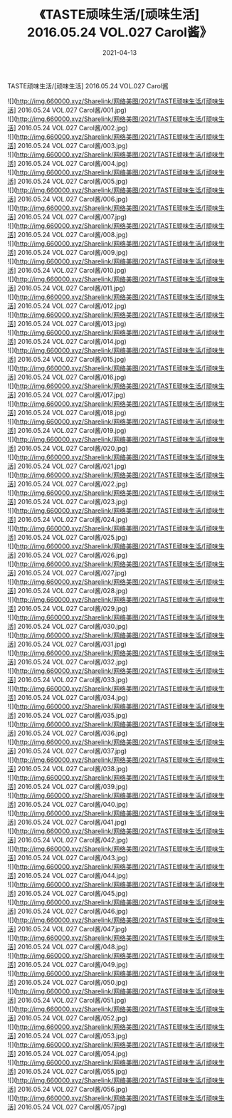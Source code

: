﻿---
layout: post
title:  《TASTE顽味生活/[顽味生活] 2016.05.24 VOL.027 Carol酱》
date:   2021-04-13
img: http://img.660000.xyz/Sharelink/网络美图/2021/TASTE顽味生活/[顽味生活] 2016.05.24 VOL.027 Carol酱/000.jpg
categories: [美女, 清纯, 唯美]
---

TASTE顽味生活/[顽味生活] 2016.05.24 VOL.027 Carol酱

 ![](http://img.660000.xyz/Sharelink/网络美图/2021/TASTE顽味生活/[顽味生活] 2016.05.24 VOL.027 Carol酱/001.jpg) <br>![](http://img.660000.xyz/Sharelink/网络美图/2021/TASTE顽味生活/[顽味生活] 2016.05.24 VOL.027 Carol酱/002.jpg) <br>![](http://img.660000.xyz/Sharelink/网络美图/2021/TASTE顽味生活/[顽味生活] 2016.05.24 VOL.027 Carol酱/003.jpg) <br>![](http://img.660000.xyz/Sharelink/网络美图/2021/TASTE顽味生活/[顽味生活] 2016.05.24 VOL.027 Carol酱/004.jpg) <br>![](http://img.660000.xyz/Sharelink/网络美图/2021/TASTE顽味生活/[顽味生活] 2016.05.24 VOL.027 Carol酱/005.jpg) <br>![](http://img.660000.xyz/Sharelink/网络美图/2021/TASTE顽味生活/[顽味生活] 2016.05.24 VOL.027 Carol酱/006.jpg) <br>![](http://img.660000.xyz/Sharelink/网络美图/2021/TASTE顽味生活/[顽味生活] 2016.05.24 VOL.027 Carol酱/007.jpg) <br>![](http://img.660000.xyz/Sharelink/网络美图/2021/TASTE顽味生活/[顽味生活] 2016.05.24 VOL.027 Carol酱/008.jpg) <br>![](http://img.660000.xyz/Sharelink/网络美图/2021/TASTE顽味生活/[顽味生活] 2016.05.24 VOL.027 Carol酱/009.jpg) <br>![](http://img.660000.xyz/Sharelink/网络美图/2021/TASTE顽味生活/[顽味生活] 2016.05.24 VOL.027 Carol酱/010.jpg) <br>![](http://img.660000.xyz/Sharelink/网络美图/2021/TASTE顽味生活/[顽味生活] 2016.05.24 VOL.027 Carol酱/011.jpg) <br>![](http://img.660000.xyz/Sharelink/网络美图/2021/TASTE顽味生活/[顽味生活] 2016.05.24 VOL.027 Carol酱/012.jpg) <br>![](http://img.660000.xyz/Sharelink/网络美图/2021/TASTE顽味生活/[顽味生活] 2016.05.24 VOL.027 Carol酱/013.jpg) <br>![](http://img.660000.xyz/Sharelink/网络美图/2021/TASTE顽味生活/[顽味生活] 2016.05.24 VOL.027 Carol酱/014.jpg) <br>![](http://img.660000.xyz/Sharelink/网络美图/2021/TASTE顽味生活/[顽味生活] 2016.05.24 VOL.027 Carol酱/015.jpg) <br>![](http://img.660000.xyz/Sharelink/网络美图/2021/TASTE顽味生活/[顽味生活] 2016.05.24 VOL.027 Carol酱/016.jpg) <br>![](http://img.660000.xyz/Sharelink/网络美图/2021/TASTE顽味生活/[顽味生活] 2016.05.24 VOL.027 Carol酱/017.jpg) <br>![](http://img.660000.xyz/Sharelink/网络美图/2021/TASTE顽味生活/[顽味生活] 2016.05.24 VOL.027 Carol酱/018.jpg) <br>![](http://img.660000.xyz/Sharelink/网络美图/2021/TASTE顽味生活/[顽味生活] 2016.05.24 VOL.027 Carol酱/019.jpg) <br>![](http://img.660000.xyz/Sharelink/网络美图/2021/TASTE顽味生活/[顽味生活] 2016.05.24 VOL.027 Carol酱/020.jpg) <br>![](http://img.660000.xyz/Sharelink/网络美图/2021/TASTE顽味生活/[顽味生活] 2016.05.24 VOL.027 Carol酱/021.jpg) <br>![](http://img.660000.xyz/Sharelink/网络美图/2021/TASTE顽味生活/[顽味生活] 2016.05.24 VOL.027 Carol酱/022.jpg) <br>![](http://img.660000.xyz/Sharelink/网络美图/2021/TASTE顽味生活/[顽味生活] 2016.05.24 VOL.027 Carol酱/023.jpg) <br>![](http://img.660000.xyz/Sharelink/网络美图/2021/TASTE顽味生活/[顽味生活] 2016.05.24 VOL.027 Carol酱/024.jpg) <br>![](http://img.660000.xyz/Sharelink/网络美图/2021/TASTE顽味生活/[顽味生活] 2016.05.24 VOL.027 Carol酱/025.jpg) <br>![](http://img.660000.xyz/Sharelink/网络美图/2021/TASTE顽味生活/[顽味生活] 2016.05.24 VOL.027 Carol酱/026.jpg) <br>![](http://img.660000.xyz/Sharelink/网络美图/2021/TASTE顽味生活/[顽味生活] 2016.05.24 VOL.027 Carol酱/027.jpg) <br>![](http://img.660000.xyz/Sharelink/网络美图/2021/TASTE顽味生活/[顽味生活] 2016.05.24 VOL.027 Carol酱/028.jpg) <br>![](http://img.660000.xyz/Sharelink/网络美图/2021/TASTE顽味生活/[顽味生活] 2016.05.24 VOL.027 Carol酱/029.jpg) <br>![](http://img.660000.xyz/Sharelink/网络美图/2021/TASTE顽味生活/[顽味生活] 2016.05.24 VOL.027 Carol酱/030.jpg) <br>![](http://img.660000.xyz/Sharelink/网络美图/2021/TASTE顽味生活/[顽味生活] 2016.05.24 VOL.027 Carol酱/031.jpg) <br>![](http://img.660000.xyz/Sharelink/网络美图/2021/TASTE顽味生活/[顽味生活] 2016.05.24 VOL.027 Carol酱/032.jpg) <br>![](http://img.660000.xyz/Sharelink/网络美图/2021/TASTE顽味生活/[顽味生活] 2016.05.24 VOL.027 Carol酱/033.jpg) <br>![](http://img.660000.xyz/Sharelink/网络美图/2021/TASTE顽味生活/[顽味生活] 2016.05.24 VOL.027 Carol酱/034.jpg) <br>![](http://img.660000.xyz/Sharelink/网络美图/2021/TASTE顽味生活/[顽味生活] 2016.05.24 VOL.027 Carol酱/035.jpg) <br>![](http://img.660000.xyz/Sharelink/网络美图/2021/TASTE顽味生活/[顽味生活] 2016.05.24 VOL.027 Carol酱/036.jpg) <br>![](http://img.660000.xyz/Sharelink/网络美图/2021/TASTE顽味生活/[顽味生活] 2016.05.24 VOL.027 Carol酱/037.jpg) <br>![](http://img.660000.xyz/Sharelink/网络美图/2021/TASTE顽味生活/[顽味生活] 2016.05.24 VOL.027 Carol酱/038.jpg) <br>![](http://img.660000.xyz/Sharelink/网络美图/2021/TASTE顽味生活/[顽味生活] 2016.05.24 VOL.027 Carol酱/039.jpg) <br>![](http://img.660000.xyz/Sharelink/网络美图/2021/TASTE顽味生活/[顽味生活] 2016.05.24 VOL.027 Carol酱/040.jpg) <br>![](http://img.660000.xyz/Sharelink/网络美图/2021/TASTE顽味生活/[顽味生活] 2016.05.24 VOL.027 Carol酱/041.jpg) <br>![](http://img.660000.xyz/Sharelink/网络美图/2021/TASTE顽味生活/[顽味生活] 2016.05.24 VOL.027 Carol酱/042.jpg) <br>![](http://img.660000.xyz/Sharelink/网络美图/2021/TASTE顽味生活/[顽味生活] 2016.05.24 VOL.027 Carol酱/043.jpg) <br>![](http://img.660000.xyz/Sharelink/网络美图/2021/TASTE顽味生活/[顽味生活] 2016.05.24 VOL.027 Carol酱/044.jpg) <br>![](http://img.660000.xyz/Sharelink/网络美图/2021/TASTE顽味生活/[顽味生活] 2016.05.24 VOL.027 Carol酱/045.jpg) <br>![](http://img.660000.xyz/Sharelink/网络美图/2021/TASTE顽味生活/[顽味生活] 2016.05.24 VOL.027 Carol酱/046.jpg) <br>![](http://img.660000.xyz/Sharelink/网络美图/2021/TASTE顽味生活/[顽味生活] 2016.05.24 VOL.027 Carol酱/047.jpg) <br>![](http://img.660000.xyz/Sharelink/网络美图/2021/TASTE顽味生活/[顽味生活] 2016.05.24 VOL.027 Carol酱/048.jpg) <br>![](http://img.660000.xyz/Sharelink/网络美图/2021/TASTE顽味生活/[顽味生活] 2016.05.24 VOL.027 Carol酱/049.jpg) <br>![](http://img.660000.xyz/Sharelink/网络美图/2021/TASTE顽味生活/[顽味生活] 2016.05.24 VOL.027 Carol酱/050.jpg) <br>![](http://img.660000.xyz/Sharelink/网络美图/2021/TASTE顽味生活/[顽味生活] 2016.05.24 VOL.027 Carol酱/051.jpg) <br>![](http://img.660000.xyz/Sharelink/网络美图/2021/TASTE顽味生活/[顽味生活] 2016.05.24 VOL.027 Carol酱/052.jpg) <br>![](http://img.660000.xyz/Sharelink/网络美图/2021/TASTE顽味生活/[顽味生活] 2016.05.24 VOL.027 Carol酱/053.jpg) <br>![](http://img.660000.xyz/Sharelink/网络美图/2021/TASTE顽味生活/[顽味生活] 2016.05.24 VOL.027 Carol酱/054.jpg) <br>![](http://img.660000.xyz/Sharelink/网络美图/2021/TASTE顽味生活/[顽味生活] 2016.05.24 VOL.027 Carol酱/055.jpg) <br>![](http://img.660000.xyz/Sharelink/网络美图/2021/TASTE顽味生活/[顽味生活] 2016.05.24 VOL.027 Carol酱/056.jpg) <br>![](http://img.660000.xyz/Sharelink/网络美图/2021/TASTE顽味生活/[顽味生活] 2016.05.24 VOL.027 Carol酱/057.jpg) <br>